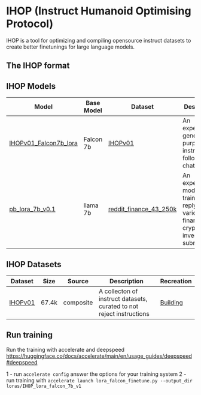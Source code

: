 # IHOP (Instruct Humanoid Optimising Protocol)

IHOP is a tool for optimizing and compiling opensource instruct datasets to create better finetunings for large language models. 

## The IHOP format


## IHOP Models
| Model | Base Model | Dataset | Description | Training |
|-------|------------|---------| -------- | ---- |
| [IHOPv01_Falcon7b_lora](https://huggingface.co/winddude/IHOPv01_Falcon7b_lora) | Falcon 7b | [IHOPv01](https://huggingface.co/datasets/winddude/IHOPv01) | An experimental general purpose instruct following chat model | This repo |
| [pb_lora_7b_v0.1](https://huggingface.co/winddude/pb_lora_7b_v0.1) | llama 7b | [reddit_finance_43_250k](https://huggingface.co/datasets/winddude/reddit_finance_43_250k) | An experimental model trained to reply to various finance, crypto and investing subreddits | [Training](https://github.com/getorca/ProfitsBot_V0_OLLM/blob/main/training) |

## IHOP Datasets

| Dataset | Size | Source | Description | Recreation |
|---------|------|--------|-------------|------------|
| [IHOPv01](https://huggingface.co/datasets/winddude/IHOPv01) | 67.4k | composite | A collecton of instruct datasets, curated to not reject instructions | [Building](https://github.com/getorca/IHOP/tree/main/notebooks) |

## Run training

Run the training with accelerate and deepspeed <https://huggingface.co/docs/accelerate/main/en/usage_guides/deepspeed#deepspeed>

1 - run `accelerate config` answer the options for your training system
2 - run training with `accelerate launch lora_falcon_finetune.py --output_dir loras/IHOP_lora_falcon_7b_v1`
